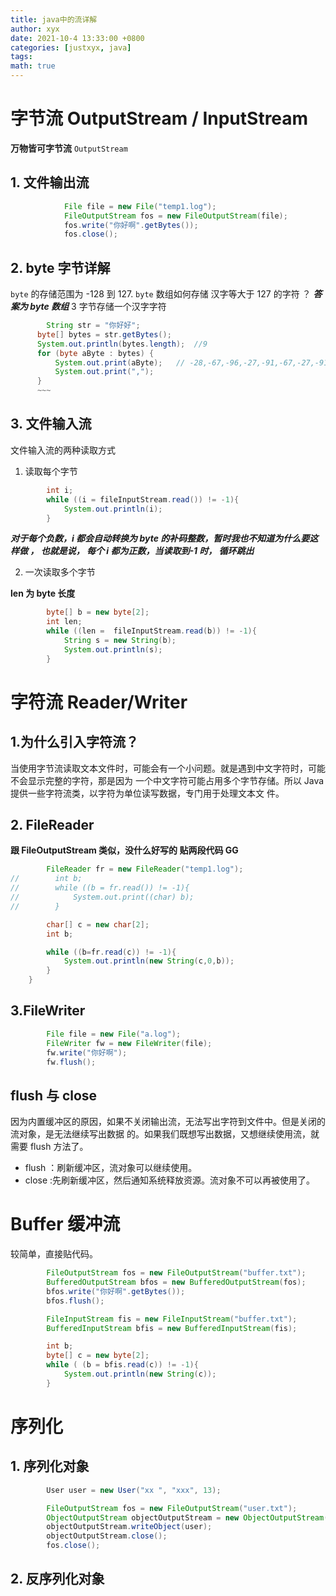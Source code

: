 ```yaml
---
title: java中的流详解
author: xyx
date: 2021-10-4 13:33:00 +0800
categories: [justxyx, java]
tags:
math: true
---
```


# 字节流 OutputStream / InputStream

**万物皆可字节流** `OutputStream`

## 1. 文件输出流

```java
            File file = new File("temp1.log");
            FileOutputStream fos = new FileOutputStream(file);
            fos.write("你好啊".getBytes());
            fos.close();
```

## 2. byte 字节详解

`byte` 的存储范围为 -128 到 127.
`byte` 数组如何存储 汉字等大于 127 的字符 ？
**_答案为 byte 数组_** 3 字节存储一个汉字字符

```java
        String str = "你好好";
      byte[] bytes = str.getBytes();
      System.out.println(bytes.length);  //9
      for (byte aByte : bytes) {
          System.out.print(aByte);   // -28,-67,-96,-27,-91,-67,-27,-91,-67,
          System.out.print(",");
      }
      ~~~
```

## 3. 文件输入流

文件输入流的两种读取方式

1. 读取每个字节

```java
        int i;
        while ((i = fileInputStream.read()) != -1){
            System.out.println(i);
        }
```

**_对于每个负数，i 都会自动转换为 byte 的补码整数，暂时我也不知道为什么要这样做 ， 也就是说， 每个 i 都为正数，当读取到-1 时， 循环跳出_**

2. 一次读取多个字节

**len 为 byte 长度**

```java
        byte[] b = new byte[2];
        int len;
        while ((len =  fileInputStream.read(b)) != -1){
            String s = new String(b);
            System.out.println(s);
        }

```

# 字符流 Reader/Writer

## 1.为什么引入字符流？

当使用字节流读取文本文件时，可能会有一个小问题。就是遇到中文字符时，可能不会显示完整的字符，那是因为
一个中文字符可能占用多个字节存储。所以 Java 提供一些字符流类，以字符为单位读写数据，专门用于处理文本文
件。

## 2. FileReader

**跟 FileOutputStream 类似，没什么好写的 贴两段代码 GG**

```java
        FileReader fr = new FileReader("temp1.log");
//        int b;
//        while ((b = fr.read()) != -1){
//            System.out.print((char) b);
//        }

        char[] c = new char[2];
        int b;

        while ((b=fr.read(c)) != -1){
            System.out.println(new String(c,0,b));
        }
    }
```

## 3.FileWriter

```java
        File file = new File("a.log");
        FileWriter fw = new FileWriter(file);
        fw.write("你好啊");
        fw.flush();
```

## flush 与 close

因为内置缓冲区的原因，如果不关闭输出流，无法写出字符到文件中。但是关闭的流对象，是无法继续写出数据
的。如果我们既想写出数据，又想继续使用流，就需要 flush 方法了。

- flush ：刷新缓冲区，流对象可以继续使用。
- close :先刷新缓冲区，然后通知系统释放资源。流对象不可以再被使用了。

# Buffer 缓冲流

较简单，直接贴代码。

```java
        FileOutputStream fos = new FileOutputStream("buffer.txt");
        BufferedOutputStream bfos = new BufferedOutputStream(fos);
        bfos.write("你好啊".getBytes());
        bfos.flush();

        FileInputStream fis = new FileInputStream("buffer.txt");
        BufferedInputStream bfis = new BufferedInputStream(fis);

        int b;
        byte[] c = new byte[2];
        while ( (b = bfis.read(c)) != -1){
            System.out.println(new String(c));
        }

```

# 序列化

## 1. 序列化对象

```java
        User user = new User("xx ", "xxx", 13);

        FileOutputStream fos = new FileOutputStream("user.txt");
        ObjectOutputStream objectOutputStream = new ObjectOutputStream(fos);
        objectOutputStream.writeObject(user);
        objectOutputStream.close();
        fos.close();
```

## 2. 反序列化对象
~~~java
